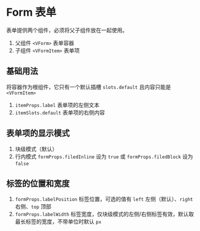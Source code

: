# Form 表单

表单提供两个组件，必须将父子组件放在一起使用。

1. 父组件 `<VForm>` 表单容器
2. 子组件 `<VFormItem>` 表单项

## 基础用法

将容器作为根组件，它只有一个默认插槽 `slots.default` 且内容只能是 `<VFormItem>`

1. `itemProps.label` 表单项的左侧文本
2. `itemSlots.default` 表单项的右侧内容

<preview path="./demos/basic.vue"></preview>

## 表单项的显示模式

1. 块级模式（默认）
2. 行内模式 `formProps.filedInline` 设为 `true` 或 `formProps.filedBlock` 设为 `false`

<preview path="./demos/filed-display.vue"></preview>

## 标签的位置和宽度

1. `formProps.labelPosition` 标签位置，可选的值有 `left` 左侧（默认）、`right` 右侧、`top` 顶部
2. `formProps.labelWidth` 标签宽度，仅块级模式的左侧/右侧标签有效，默认取最长标签的宽度，不带单位时默认 `px`

<preview path="./demos/label.vue"></preview>
